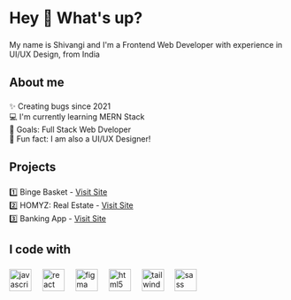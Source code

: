 <h1 align="left">Hey 👋 What's up?</h1>

###

<p align="left">My name is Shivangi and I'm a Frontend Web Developer with experience in UI/UX Design, from India</p>

###

<h2 align="left">About me</h2>

###

<p align="left">✨ Creating bugs since 2021<br>💻 I'm currently learning MERN Stack<br>🎯 Goals: Full Stack Web Dveloper<br>🎲 Fun fact: I am also a UI/UX Designer!</p>

###

<h2 align="left">Projects</h2>

###

<p align="left">
  1️⃣ Binge Basket - <a href="https://binge-basket.netlify.app/">Visit Site</a><br>
  2️⃣ HOMYZ: Real Estate - <a href="https://real-estate-app890.netlify.app/">Visit Site</a><br>
  3️⃣ Banking App - <a href="https://bankingpaymentapp.netlify.app/">Visit Site</a><br>
</p>

###

<h2 align="left">I code with</h2>

###

<div align="left">
  <img src="https://cdn.jsdelivr.net/gh/devicons/devicon/icons/javascript/javascript-original.svg" height="40" alt="javascript logo"  />
  <img width="12" />
  <img src="https://cdn.jsdelivr.net/gh/devicons/devicon/icons/react/react-original.svg" height="40" alt="react logo"  /> 
  <img width="12" />
  <img src="https://cdn.jsdelivr.net/gh/devicons/devicon/icons/figma/figma-original.svg" height="40" alt="figma logo"  /> 
  <img width="12" /> 
  <img src="https://cdn.jsdelivr.net/gh/devicons/devicon@latest/icons/html5/html5-original.svg" height="40" alt="html5 logo" />
  <img width="12" /> 
  <img src="https://cdn.jsdelivr.net/gh/devicons/devicon@latest/icons/tailwindcss/tailwindcss-original.svg" height="40" alt="tailwind logo" />
  <img width="12" /> 
  <img src="https://cdn.jsdelivr.net/gh/devicons/devicon@latest/icons/sass/sass-original.svg" height="40" alt="sass logo" />
    
          
</div>

###
